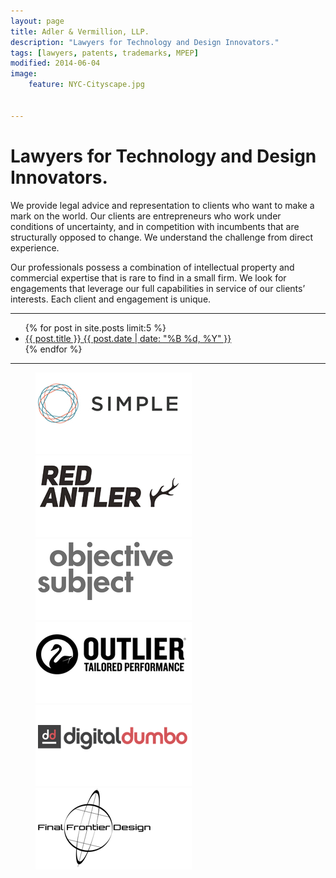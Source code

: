 ```yaml
---
layout: page
title: Adler & Vermillion, LLP.
description: "Lawyers for Technology and Design Innovators."
tags: [lawyers, patents, trademarks, MPEP]
modified: 2014-06-04
image:
    feature: NYC-Cityscape.jpg


---
```





<h1>Lawyers for Technology and Design Innovators.</h1>

We provide legal advice and representation to clients who want to make a mark on the world. Our clients are entrepreneurs who work under conditions of uncertainty, and in competition with incumbents that are structurally opposed to change. We understand the challenge from direct experience.

Our professionals possess a combination of intellectual property and commercial expertise that is rare to find in a small firm. We look for engagements that leverage our full capabilities in service of our clients’ interests. Each client and engagement is unique.

- - - 

<ul class="post-list">
{% for post in site.posts limit:5 %} 
  <li><article><a href="{{ site.url }}{{ post.url }}">{{ post.title }} <span class="entry-date"><time datetime="{{ post.date | date_to_xmlschema }}">{{ post.date | date: "%B %d, %Y" }}</time></span></a></article></li>
{% endfor %}
</ul>

- - - 

<figure class="third">
	<a href='http://www.simple.com'><img src="/images/clients/simple-logo.png"></a>
	<a href='http://redantler.com'><img src="/images/clients/red-antler-logo.png"></a>
	<a href='http://objectivesubject.com'><img src="/images/clients/objective-subject-logo.png"></a>
	<a href='http://outlier.cc'><img src="/images/clients/outlier-logo.png"></a>
	<a href='http://digitaldumbo.com'><img src="/images/clients/digital-dumbo-logo.png"></a>
	<a href='http://www.finalfrontierdesign.com/'><img src="/images/clients/final-frontier-logo.png"></a>
</figure>

